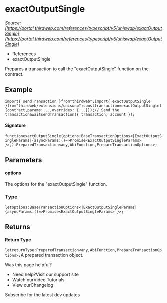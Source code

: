 # exactOutputSingle

*Source: [https://portal.thirdweb.com/references/typescript/v5/uniswap/exactOutputSingle](https://portal.thirdweb.com/references/typescript/v5/uniswap/exactOutputSingle)*

* References
* exactOutputSingle

Prepares a transaction to call the "exactOutputSingle" function on the contract.

## Example

`import{ sendTransaction }from"thirdweb";import{ exactOutputSingle }from"thirdweb/extensions/uniswap";consttransaction=exactOutputSingle({contract,params:...,overrides: {...}});// Send the transactionawaitsendTransaction({ transaction, account });`
#### Signature

`functionexactOutputSingle(options:BaseTransactionOptions<|ExactOutputSingleParams|{asyncParams:()=>Promise<ExactOutputSingleParams> }>,):PreparedTransaction<any,AbiFunction,PrepareTransactionOptions>;`
## Parameters

#### options

The options for the "exactOutputSingle" function.

### Type

`letoptions:BaseTransactionOptions<|ExactOutputSingleParams|{asyncParams:()=>Promise<ExactOutputSingleParams> }>;`
## Returns

#### Return Type

`letreturnType:PreparedTransaction<any,AbiFunction,PrepareTransactionOptions>;`A prepared transaction object.

Was this page helpful?

* Need help?Visit our support site
* Watch ourVideo Tutorials
* View ourChangelog

Subscribe for the latest dev updates

